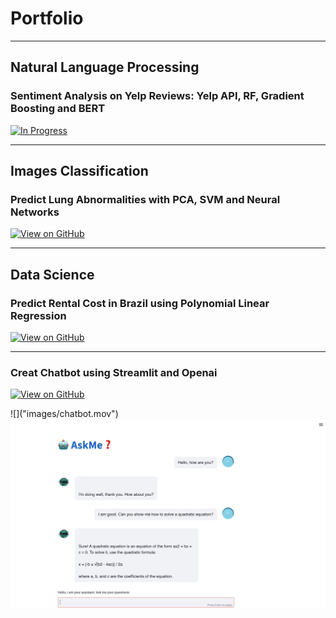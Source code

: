 # Portfolio

---

## Natural Language Processing 

### Sentiment Analysis on Yelp Reviews: Yelp API, RF, Gradient Boosting and BERT

[![In Progress](https://img.shields.io/badge/GitHub-Vew_on_GitHub-blightgreen?logo=GitHub)](https://github.com/Thigiang/Yelp-review)


---

## Images Classification

### Predict Lung Abnormalities with PCA, SVM and Neural Networks

[![View on GitHub](https://img.shields.io/badge/GitHub-View_on_GitHub-blue?logo=GitHub)](https://github.com/Thigiang/Chest-X-ray-Classification-Project)


---

## Data Science

### Predict Rental Cost in Brazil using Polynomial Linear Regression

[![View on GitHub](https://img.shields.io/badge/GitHub-View_on_GitHub-blue?logo=GitHub)](https://github.com/Thigiang/Regression-Model-rent-price-Brazil)


---
### Creat Chatbot using Streamlit and Openai

[![View on GitHub](https://img.shields.io/badge/GitHub-View_on_GitHub-blue?logo=GitHub)](https://github.com/Thigiang/Chatbot)

<div stype="text-align: justify" First, I used openai.Completion to generate a response for a given input or question. Then I used streamlit session state to get text input, store the chat and display the chat history.</div>
![]("images/chatbot.mov")
<br>
<center> <img src="images/chatbot.png"/></center>
<br>

